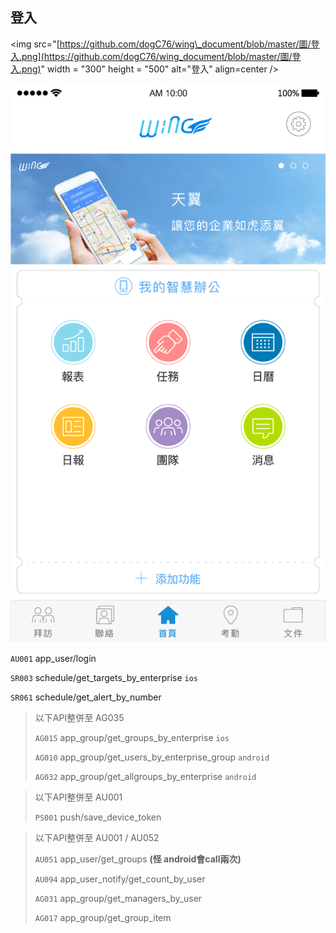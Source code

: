 ## 登入

&lt;img src="[https://github.com/dogC76/wing\_document/blob/master/圖/登入.png](https://github.com/dogC76/wing_document/blob/master/圖/登入.png)" width = "300" height = "500" alt="登入" align=center /&gt;

![](/圖/首頁.png)

`AU001` app\_user/login

`SR003` schedule/get\_targets\_by\_enterprise `ios`

`SR061` schedule/get\_alert\_by\_number

> 以下API整併至 AG035
>
> `AG015` app\_group/get\_groups\_by\_enterprise  `ios`
>
> `AG010` app\_group/get\_users\_by\_enterprise\_group `android`
>
> `AG032` app\_group/get\_allgroups\_by\_enterprise `android`



> 以下API整併至 AU001
>
> `PS001` push/save\_device\_token



> 以下API整併至 AU001 / AU052
>
> `AU051` app\_user/get\_groups **\(怪 android會call兩次\)**
>
> `AU094` app\_user\_notify/get\_count\_by\_user
>
> `AG031` app\_group/get\_managers\_by\_user
>
> `AG017`  app\_group/get\_group\_item



